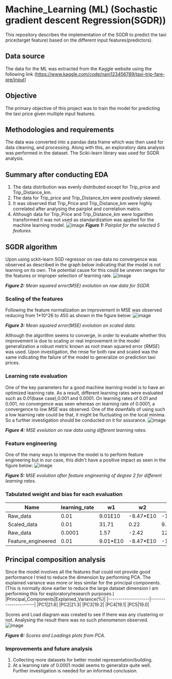 # Machine_Learning (ML) (Sochastic gradient descent Regression(SGDR))
This repository describes the implementation of the SGDR to predict the taxi price(target feature) based on the different input features(predictors).
## Data source
The data for the ML was extracted from the Kaggle website using the following link (https://www.kaggle.com/code/nani123456789/taxi-trip-fare-pre/input)
## Objective
The primary objective of this project was to train the model for predicting the taxi price given multiple input features.
## Methodologies and requirements
The data was converted into a pandas data frame which was then used for data cleaning, and processing. Along with this, an exploratory data analysis was performed in the dataset. The Sciki-learn library was used for SGDR analysis.
## Summary after conducting EDA
1. The data distribution was evenly distributed except for Trip_price and Trip_Distance_km.
2. The data for Trip_price and Trip_Distance_km were positively skewed.
3. It was observed that Trip_Price and Trip_Distance_km were highly correlated after analysing the pairplot and correlation matrix.
4. Although data for Trip_Price and Trip_Distance_km were logarithm transformed it was not used as standardization was applied for the machine learning model.
 ![image](https://github.com/user-attachments/assets/77a0449a-2688-4f8b-8075-6b83fd5a4fc9)
_**Figure 1:** Pairplot for the selected 5 features._
## SGDR algorithm
Upon using sckit-learn SGD regressor on raw data no convergence was observed as described in the graph below indicating that the model is not learning on its own. The potential cause for this could be uneven ranges for the features or improper selection of learning rate.
![image](https://github.com/user-attachments/assets/2b0cefcc-e767-493b-9c53-f4165ae9e23d)

_**Figure 2:** Mean squared error(MSE) evolution on raw data for SGDR._

### Scaling of the features
 Following the feature normalization an improvement in MSE was observed reducing from 1*10^26 to 450 as shown in the figure below:
 ![image](https://github.com/user-attachments/assets/0ce8e5f9-f01b-4e40-a89f-388a547dfd32)
 
_**Figure 3:** Mean squared error(MSE) evolution on scaled data._

Although the algorithm seems to converge, in order to evaluate whether this improvement is due to scaling or real improvement in the model generalization a  robust metric known as root mean squared error (_RMSE_) was used. Upon investigation, the rmse for both raw and scaled was the same indicating the failure of the model to generalize on prediction taxi prices.

### Learning rate evaluation
One of the key parameters for a good machine learning model is to have an optimized learning rate. As a result, different learning rates were evaluated such as 0.01(base case),0.001 and 0.0001. On learning rates of 0.01 and 0.001, no convergence was seen whereas on learning rate of 0.0001, a convergence to low _MSE_ was observed. One of the downfalls of using such a low learning rate could be that, it might be fluctuating on the local minima. So a further investigation should be conducted on it for assurance.
![image](https://github.com/user-attachments/assets/ddb0f47e-d852-42ae-aaad-df4233f25297)

_**Figure 4:** MSE evolution on raw data using different learning rates._

### Feature engineering
One of the many ways to improve the model is to perform feature engineering but in our case, this didn't have a positive impact as seen in the figure below:
![image](https://github.com/user-attachments/assets/e0530794-a9c5-4894-b4ad-5d4f8c785505)

_**Figure 5:** MSE evolution after feature engineering of degree 2 for different learning rates._

### Tabulated weight and bias for each evaluation
|Name|learning_rate|w1|w2|w3|w4|w5|b|
|----|-------------|----|----|----|----|----|----|
|Raw_data|0.01|9.01E10|-8.47*E10|-1.21*E11|-1.45*E11|8.49*E8|-6.52*E10|
|Scaled_data|0.01|31.71|0.22|9.84|5.52|8.2|56.95|
|Raw_data|0.0001|1.57|-2.42|12.65|2.76|0.27|-10.43|
|Feature_engineered|0.01|9.01*E10|-8.47*E10|-1.21*E11|-1.45*E11|8.49*E8|-6.52*E10|

## Principal composition analysis
Since the model involves all the features that could not provide good performance I tried to reduce the dimension by performing PCA. The explained variance was more or less similar for the principal components. (This is normally done earlier to reduce the large dataset dimension I am performing this for exploratory/research purposes.)
|Principal_Components|Explained_Variance(%)|
|--------------------|---------------------|
|PC1|21.6|
|PC2|21.3|
|PC3|19.2|
|PC4|19.1|
|PC5|19.0|

Scores and Load diagram was created to see if there was any clustering or not. Analysing the result there was no such phenomenon observed.
![image](https://github.com/user-attachments/assets/5838d962-ac02-4ace-a728-0f481bff448d)

_**Figure 6:** Scores and Loadings plots from PCA._

### Improvements and future analysis
1. Collecting more datasets for better model representation/building.
2. At a learning rate of 0.0001 model seems to generalize quite well. Further investigation is needed for an informed conclusion.








